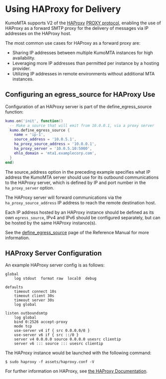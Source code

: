 # Using HAProxy for Delivery

KumoMTA supports V2 of the [HAProxy](https://www.haproxy.org/) [PROXY protocol](https://www.haproxy.org/download/2.7/doc/proxy-protocol.txt), enabling the use of HAProxy as a forward SMTP proxy for the delivery of messages via IP addresses on the HAProxy host.

The most common use cases for HAProxy as a forward proxy are:

* Sharing IP addresses between multiple KumoMTA instances for high availability.
* Leveraging more IP addresses than permitted per instance by a hosting provider.
* Utilizing IP addresses in remote environments without additional MTA instances.

## Configuring an egress_source for HAProxy Use

Configuration of an HAProxy server is part of the define_egress_source function:

```lua
kumo.on('init', function()
  -- Make a source that will emit from 10.0.0.1, via a proxy server
  kumo.define_egress_source {
    name = 'ip-1',
    source_address = '10.0.5.1',
    ha_proxy_source_address = '10.0.0.1',
    ha_proxy_server = '10.0.5.10:5000',
    ehlo_domain = 'mta1.examplecorp.com',
  }
end)
```

The source_address option in the preceding example specifies what IP address the KumoMTA server should use for its outbound communications to the HAProxy server, which is defined by IP and port number in the `ha_proxy_server` option.

The HAProxy server will forward communications via the `ha_proxy_source_address` IP address to reach the remote destination host.

Each IP address hosted by an HAProxy instance should be defined as its own `egress_source`, IPv4 and IPv6 should be configured separately, but can be hosted by the same HAProxy instance(s).

See the [define_egress_source](../../reference/kumo/define_egress_source.md) page of the Reference Manual for more information.

## HAProxy Server Configuration

An example HAProxy server config is as follows:

```
global
    log stdout  format raw  local0  debug

defaults
    timeout connect 10s
    timeout client 30s
    timeout server 30s
    log global

listen outboundsmtp
    log global
    bind 0:2526 accept-proxy
    mode tcp
    use-server v4 if { src 0.0.0.0/0 }
    use-server v6 if { src ::/0 }
    server v4 0.0.0.0 source 0.0.0.0 usesrc clientip
    server v6 ::: source ::: usesrc clientip
```

The HAProxy instance would be launched with the following command:

```console
$ sudo haproxy -f assets/haproxy.conf -V
```

For further information on HAProxy, see [the HAProxy Documentation](http://docs.haproxy.org/dev/intro.html).
